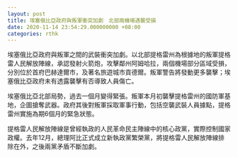 ```yaml
---
layout: post
title: 埃塞俄比亞政府與叛軍衝突加劇　北部兩機場遇襲受損
date: 2020-11-14 23:54:29.000000000 +08:00
categories: rthk
---
```


埃塞俄比亞政府與叛軍之間的武裝衝突加劇。以北部提格雷州為根據地的叛軍提格雷人民解放陣線，承認發射火箭炮，攻擊鄰州阿姆哈拉，兩個機場部分區域受損，分別位於首府巴赫達爾市，及著名旅遊城市貢德爾。叛軍警告將發動更多襲擊；埃塞俄比亞政府未有透露襲擊有否導致人員傷亡。

埃塞俄比亞北部局勢，過去一個月變得緊張。叛軍本月初襲擊提格雷州的國防軍基地，企圖搶奪武器。政府其後對叛軍採取軍事行動，包括空襲武裝人員據點，提格雷州實施為期6個月的緊急狀態。

提格雷人民解放陣線是曾經執政的人民革命民主陣線中的核心政黨，實際控制國家政權。去年12月，總理阿比正式成立新執政黨繁榮黨，將提格雷人民解放陣線排除在外，之後兩黨矛盾不斷加劇。
